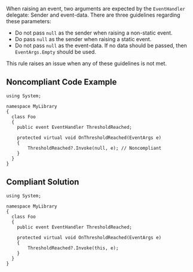 When raising an event, two arguments are expected by the `EventHandler` delegate: Sender and event-data. There are three guidelines regarding these parameters:
 
- Do not pass `null` as the sender when raising a non-static event.
- Do pass `null` as the sender when raising a static event.
- Do not pass `null` as the event-data. If no data should be passed, then `EventArgs.Empty` should be used.

This rule raises an issue when any of these guidelines is not met.
 
## Noncompliant Code Example

    using System;
    
    namespace MyLibrary
    {
      class Foo
      {
        public event EventHandler ThresholdReached;
    
        protected virtual void OnThresholdReached(EventArgs e)
        {
            ThresholdReached?.Invoke(null, e); // Noncompliant
        }
      }
    }

## Compliant Solution

    using System;
    
    namespace MyLibrary
    {
      class Foo
      {
        public event EventHandler ThresholdReached;
    
        protected virtual void OnThresholdReached(EventArgs e)
        {
            ThresholdReached?.Invoke(this, e);
        }
      }
    }